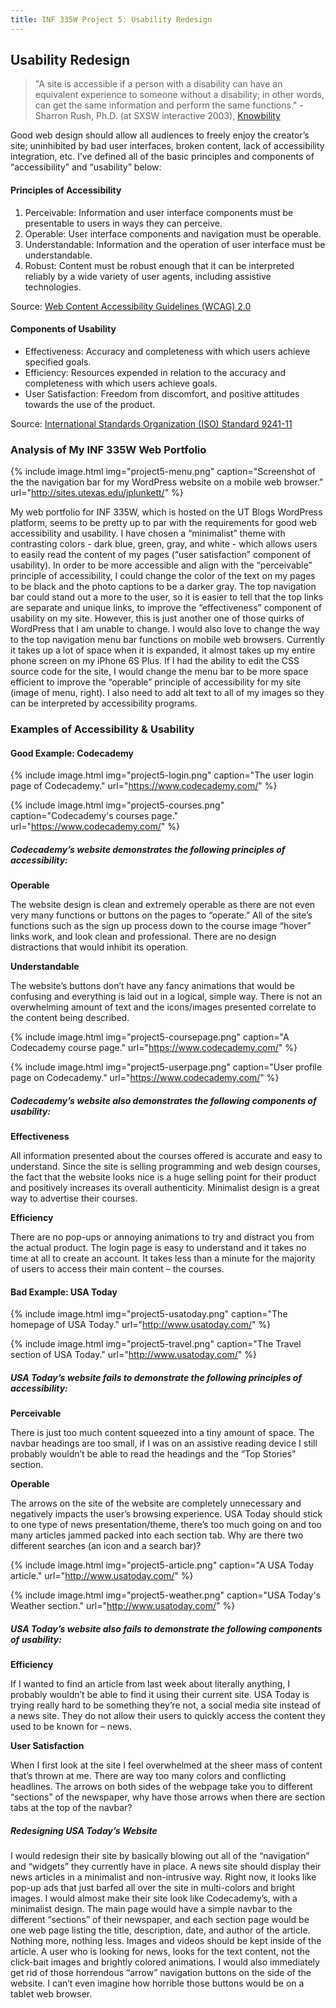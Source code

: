 ```yaml
---
title: INF 335W Project 5: Usability Redesign
---
```

## Usability Redesign

> "A site is accessible if a person with a disability can have an equivalent experience to someone without a disability; in other words, can get the same information and perform the same functions."      - Sharron Rush, Ph.D. (at SXSW interactive 2003), [Knowbility](http://www.knowbility.org/)

Good web design should allow all audiences to freely enjoy the creator’s site; uninhibited by bad user interfaces, broken content, lack of accessibility integration, etc. I’ve defined all of the basic principles and components of “accessibility” and “usability” below:

#### Principles of Accessibility

1. Perceivable: Information and user interface components must be presentable to users in ways they can perceive.
2. Operable: User interface components and navigation must be operable.
3. Understandable: Information and the operation of user interface must be understandable.
4. Robust: Content must be robust enough that it can be interpreted reliably by a wide variety of user agents, including assistive technologies.

Source: [Web Content Accessibility Guidelines (WCAG) 2.0](https://www.w3.org/WAI/WCAG20/quickref/)

#### Components of Usability

- Effectiveness: Accuracy and completeness with which users achieve specified goals.
- Efficiency: Resources expended in relation to the accuracy and completeness with which users achieve goals.
- User Satisfaction: Freedom from discomfort, and positive attitudes towards the use of the product.

Source: [International Standards Organization (ISO) Standard 9241-11](https://www.iso.org/obp/ui/#iso:std:iso:9241:-11:ed-1:v1:en)

### Analysis of My INF 335W Web Portfolio

{% include image.html
            img="project5-menu.png"
            caption="Screenshot of the the navigation bar for my WordPress website on a mobile web browser." url="http://sites.utexas.edu/jplunkett/" %}

My web portfolio for INF 335W, which is hosted on the UT Blogs WordPress platform, seems to be pretty up to par with the requirements for good web accessibility and usability. I have chosen a “minimalist” theme with contrasting colors - dark blue, green, gray, and white - which allows users to easily read the content of my pages (“user satisfaction” component of usability). In order to be more accessible and align with the “perceivable” principle of accessibility, I could change the color of the text on my pages to be black and the photo captions to be a darker gray. The top navigation bar could stand out a more to the user, so it is easier to tell that the top links are separate and unique links, to improve the “effectiveness” component of usability on my site. However, this is just another one of those quirks of WordPress that I am unable to change. I would also love to change the way to the top navigation menu bar functions on mobile web browsers. Currently it takes up a lot of space when it is expanded, it almost takes up my entire phone screen on my iPhone 6S Plus. If I had the ability to edit the CSS source code for the site, I would change the menu bar to be more space efficient to improve the “operable” principle of accessibility for my site (image of menu, right). I also need to add alt text to all of my images so they can be interpreted by accessibility programs.

### Examples of Accessibility & Usability

#### Good Example: Codecademy

{% include image.html
            img="project5-login.png"
            caption="The user login page of Codecademy." 
            url="https://www.codecademy.com/" %}

{% include image.html
            img="project5-courses.png"
            caption="Codecademy's courses page." url="https://www.codecademy.com/" %}

##### Codecademy’s website demonstrates the following principles of accessibility:

**Operable**

The website design is clean and extremely operable as there are not even very many functions or buttons on the pages to “operate.” All of the site’s functions such as the sign up process down to the course image “hover” links work, and look clean and professional. There are no design distractions that would inhibit its operation.

**Understandable**

The website’s buttons don’t have any fancy animations that would be confusing and everything is laid out in a logical, simple way. There is not an overwhelming amount of text and the icons/images presented correlate to the content being described.

{% include image.html
            img="project5-coursepage.png"
            caption="A Codecademy course page." url="https://www.codecademy.com/" %}

{% include image.html
            img="project5-userpage.png"
            caption="User profile page on Codecademy." url="https://www.codecademy.com/" %}

##### Codecademy’s website also demonstrates the following components of usability:

**Effectiveness**

All information presented about the courses offered is accurate and easy to understand. Since the site is selling programming and web design courses, the fact that the website looks nice is a huge selling point for their product and positively increases its overall authenticity. Minimalist design is a great way to advertise their courses.

**Efficiency**

There are no pop-ups or annoying animations to try and distract you from the actual product. The login page is easy to understand and it takes no time at all to create an account. It takes less than a minute for the majority of users to access their main content – the courses.

#### Bad Example: USA Today

{% include image.html
            img="project5-usatoday.png"
            caption="The homepage of USA Today." url="http://www.usatoday.com/" %}
            
{% include image.html
            img="project5-travel.png"
            caption="The Travel section of USA Today." url="http://www.usatoday.com/" %}

##### USA Today’s website fails to demonstrate the following principles of accessibility:

**Perceivable**

There is just too much content squeezed into a tiny amount of space. The navbar headings are too small, if I was on an assistive reading device I still probably wouldn’t be able to read the headings and the “Top Stories” section.

**Operable**

The arrows on the site of the website are completely unnecessary and negatively impacts the user’s browsing experience. USA Today should stick to one type of news presentation/theme, there’s too much going on and too many articles jammed packed into each section tab. Why are there two different searches (an icon and a search bar)?

{% include image.html
            img="project5-article.png"
            caption="A USA Today article." url="http://www.usatoday.com/" %}

{% include image.html
            img="project5-weather.png"
            caption="USA Today's Weather section." url="http://www.usatoday.com/" %}
 
##### USA Today’s website also fails to demonstrate the following components of usability:

**Efficiency**

If I wanted to find an article from last week about literally anything, I probably wouldn’t be able to find it using their current site. USA Today is trying really hard to be something they’re not, a social media site instead of a news site. They do not allow their users to quickly access the content they used to be known for – news.

**User Satisfaction**

When I first look at the site I feel overwhelmed at the sheer mass of content that’s thrown at me. There are way too many colors and conflicting headlines. The arrows on both sides of the webpage take you to different “sections” of the newspaper, why have those arrows when there are section tabs at the top of the navbar?

##### Redesigning USA Today’s Website

I would redesign their site by basically blowing out all of the “navigation” and “widgets” they currently have in place. A news site should display their news articles in a minimalist and non-intrusive way. Right now, it looks like pop-up ads that just barfed all over the site in multi-colors and bright images. I would almost make their site look like Codecademy’s, with a minimalist design. The main page would have a simple navbar to the different “sections” of their newspaper, and each section page would be one web page listing the title, description, date, and author of the article. Nothing more, nothing less. Images and videos should be kept inside of the article. A user who is looking for news, looks for the text content, not the click-bait images and brightly colored animations. I would also immediately get rid of those horrendous “arrow” navigation buttons on the side of the website. I can’t even imagine how horrible those buttons would be on a tablet web browser.
